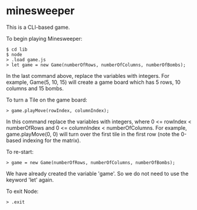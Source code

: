 # minesweeper

This is a CLI-based game.

To begin playing Minesweeper:
```
$ cd lib
$ node
> .load game.js
> let game = new Game(numberOfRows, numberOfColumns, numberOfBombs);
```
In the last command above, replace the variables with integers.  For example, Game(5, 10, 15) will create a game board which has 5 rows, 10 columns and 15 bombs.

To turn a Tile on the game board:
```
> game.playMove(rowIndex, columnIndex);
```
In this command replace the variables with integers, where 0 <= rowIndex < numberOfRows and 0 <= columnIndex < numberOfColumns.  For example, game.playMove(0, 0) will turn over the first tile in the first row (note the 0-based indexing for the matrix).

To re-start:
```
> game = new Game(numberOfRows, numberOfColumns, numberOfBombs);
```
We have already created the variable 'game'.  So we do not need to use the keyword 'let' again.

To exit Node:
```
> .exit
```


